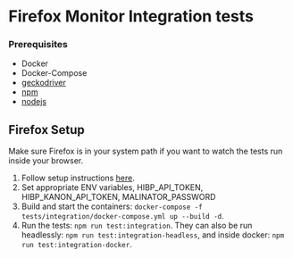 # Firefox Monitor Integration tests

### Prerequisites
- Docker
- Docker-Compose
- [geckodriver]
- [npm]
- [nodejs]

## Firefox Setup

Make sure Firefox is in your system path if you want to watch the tests run inside your browser.

1. Follow setup instructions [here](https://github.com/mozilla/blurts-server#install).
2. Set appropriate ENV variables, HIBP_API_TOKEN, HIBP_KANON_API_TOKEN, MALINATOR_PASSWORD
2. Build and start the containers: ```docker-compose -f tests/integration/docker-compose.yml up --build -d```.
3. Run the tests: ```npm run test:integration```.
   They can also be run headlessly: ```npm run test:integration-headless```, and inside docker: ```npm run test:integration-docker```.

[geckodriver]: https://github.com/mozilla/geckodriver/releases
[npm]: https://docs.npmjs.com/
[nodejs]: https://nodejs.org/en/